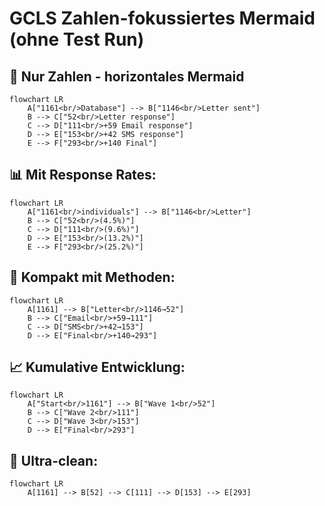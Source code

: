 # GCLS Zahlen-fokussiertes Mermaid (ohne Test Run)

## 🔢 **Nur Zahlen - horizontales Mermaid**

```mermaid
flowchart LR
    A["1161<br/>Database"] --> B["1146<br/>Letter sent"]
    B --> C["52<br/>Letter response"]
    C --> D["111<br/>+59 Email response"]
    D --> E["153<br/>+42 SMS response"]
    E --> F["293<br/>+140 Final"]
```

## 📊 **Mit Response Rates:**

```mermaid
flowchart LR
    A["1161<br/>individuals"] --> B["1146<br/>Letter"]
    B --> C["52<br/>(4.5%)"]
    C --> D["111<br/>(9.6%)"]
    D --> E["153<br/>(13.2%)"]
    E --> F["293<br/>(25.2%)"]
```

## 🎯 **Kompakt mit Methoden:**

```mermaid
flowchart LR
    A[1161] --> B["Letter<br/>1146→52"]
    B --> C["Email<br/>+59→111"]
    C --> D["SMS<br/>+42→153"]
    D --> E["Final<br/>+140→293"]
```

## 📈 **Kumulative Entwicklung:**

```mermaid
flowchart LR
    A["Start<br/>1161"] --> B["Wave 1<br/>52"]
    B --> C["Wave 2<br/>111"]
    C --> D["Wave 3<br/>153"]
    D --> E["Final<br/>293"]
```

## 🔄 **Ultra-clean:**

```mermaid
flowchart LR
    A[1161] --> B[52] --> C[111] --> D[153] --> E[293]
``` 